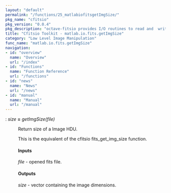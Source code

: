 ```yaml
---
layout: "default"
permalink: "/functions/25_matlabiofitsgetImgSize/"
pkg_name: "cfitsio"
pkg_version: "0.0.4"
pkg_description: "octave-fitsio provides I/O routines to read and  write FITS (Flexible Image Transport System) files."
title: "Cfitsio Toolkit - matlab.io.fits.getImgSize"
category: "Low Level Image Manipulation"
func_name: "matlab.io.fits.getImgSize"
navigation:
- id: "overview"
  name: "Overview"
  url: "/index"
- id: "Functions"
  name: "Function Reference"
  url: "/functions"
- id: "news"
  name: "News"
  url: "/news"
- id: "manual"
  name: "Manual"
  url: "/manual"
---
```

<dl class="def">
<dt id="index-_003d"><span class="category">: </span><span><em><var>size</var></em> <strong>=</strong> <em>getImgSize(<var>file</var>)</em><a href='#index-_003d' class='copiable-anchor'></a></span></dt>
<dd><p>Return size of a Image HDU.
</p>
<p>This is the equivalent of the cfitsio fits_get_img_size function.
</p>
<span id="Inputs"></span><h4 class="subsubheading">Inputs</h4>
<p><var>file</var> - opened fits file.
</p>
<span id="Outputs"></span><h4 class="subsubheading">Outputs</h4>
<p><var>size</var> - vector containing the image dimensions.
 </p></dd></dl>